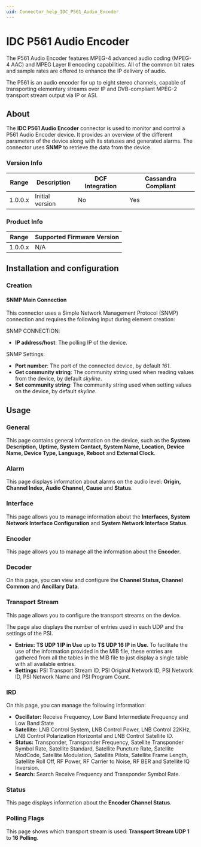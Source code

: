 ```yaml
---
uid: Connector_help_IDC_P561_Audio_Encoder
---
```


# IDC P561 Audio Encoder

The P561 Audio Encoder features MPEG-4 advanced audio coding (MPEG-4 AAC) and MPEG Layer II encoding capabilities. All of the common bit rates and sample rates are offered to enhance the IP delivery of audio.

The P561 is an audio encoder for up to eight stereo channels, capable of transporting elementary streams over IP and DVB-compliant MPEG-2 transport stream output via IP or ASI.

## About

The **IDC P561 Audio Encoder** connector is used to monitor and control a P561 Audio Encoder device. It provides an overview of the different parameters of the device along with its statuses and generated alarms. The connector uses **SNMP** to retrieve the data from the device.

### Version Info

| Range | Description | DCF Integration | Cassandra Compliant |
|------------------|-----------------|---------------------|-------------------------|
| 1.0.0.x          | Initial version | No                  | Yes                     |

### Product Info

| Range | Supported Firmware Version |
|------------------|-----------------------------|
| 1.0.0.x          | N/A                         |

## Installation and configuration

### Creation

#### SNMP Main Connection

This connector uses a Simple Network Management Protocol (SNMP) connection and requires the following input during element creation:

SNMP CONNECTION:

- **IP address/host**: The polling IP of the device.

SNMP Settings:

- **Port number**: The port of the connected device, by default *161*.
- **Get community string**: The community string used when reading values from the device, by default *skyline*.
- **Set community string**: The community string used when setting values on the device, by default *skyline*.

## Usage

### General

This page contains general information on the device, such as the **System Description, Uptime, System Contact, System Name, Location, Device Name, Device Type, Language, Reboot** and **External Clock**.

### Alarm

This page displays information about alarms on the audio level: **Origin, Channel Index, Audio Channel, Cause** and **Status**.

### Interface

This page allows you to manage information about the **Interfaces, System Network Interface Configuration** and **System Network Interface Status**.

### Encoder

This page allows you to manage all the information about the **Encoder**.

### Decoder

On this page, you can view and configure the **Channel Status, Channel Common** and **Ancillary Data**.

### Transport Stream

This page allows you to configure the transport streams on the device.

The page also displays the number of entries used in each UDP and the settings of the PSI.

- **Entries:** **TS UDP 1 IP in Use** up to **TS UDP 16 IP in Use**. To facilitate the use of the information provided in the MIB file, these entries are gathered from all the tables in the MIB file to just display a single table with all available entries.
- **Settings:** PSI Transport Stream ID, PSI Original Network ID, PSI Network ID, PSI Network Name and PSI Program Count.

### IRD

On this page, you can manage the following information:

- **Oscillator:** Receive Frequency, Low Band Intermediate Frequency and Low Band State
- **Satellite:** LNB Control System, LNB Control Power, LNB Control 22KHz, LNB Control Polarization Horizontal and LNB Control Satellite ID.
- **Status:** Transponder, Transponder Frequency, Satellite Transponder Symbol Rate, Satellite Standard, Satellite Puncture Rate, Satellite ModCode, Satellite Modulation, Satellite Pilots, Satellite Frame Length, Satellite Roll Off, RF Power, RF Carrier to Noise, RF BER and Satellite IQ Inversion.
- **Search:** Search Receive Frequency and Transponder Symbol Rate.

### Status

This page displays information about the **Encoder Channel Status**.

### Polling Flags

This page shows which transport stream is used: **Transport Stream UDP 1** to **16 Polling**.
